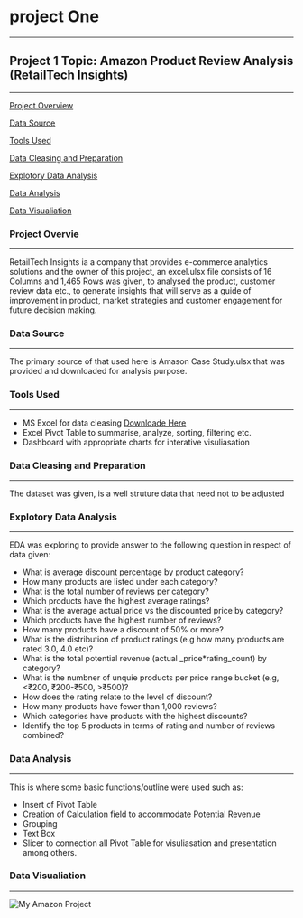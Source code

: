 # project One
---

## Project 1 Topic: Amazon Product Review Analysis (RetailTech Insights)
---
[Project Overview](#project-overview)

[Data Source](#data-source)

[Tools Used](#tools-used)

[Data Cleasing and Preparation](#Data-cleasing-and-preparation)

[Explotory Data Analysis](#explotory-data-analysis)

[Data Analysis](#data-analysis)

[Data Visualiation](#data-visualition)

### Project Overvie
---
RetailTech Insights ia a company that provides e-commerce analytics solutions and the owner of this project, an excel.ulsx file consists of 16 Columns and 1,465 Rows was given, to analysed the product, customer review data etc., to generate insights that will serve as a guide of improvement in product, market strategies and customer engagement for future decision making.

### Data Source
---
The primary source of that used here is Amason Case Study.ulsx that was provided and downloaded for analysis purpose.

### Tools Used
---
- MS Excel for data cleasing [Downloade Here](https:www.microsoft.com)
- Excel Pivot Table to summarise, analyze, sorting, filtering etc.
- Dashboard with appropriate charts for interative visuliasation

### Data Cleasing and Preparation
---
The dataset was given, is a well struture data that need not to be adjusted

### Explotory Data Analysis
---
EDA was exploring to provide answer to the following question in respect of data given:
-  What is average discount percentage by product category?
-  How many products are listed under each category?
-  What is the total number of reviews per category?
-  Which products have the highest average ratings?
-  What is the average actual price vs the discounted price by category?
-  Which products have the highest number of reviews?
-  How many products have a discount of 50% or more?
-  What is the distribution of product ratings (e.g how many products are rated 3.0, 4.0 etc)?
-  What is the total potential revenue (actual _price*rating_count) by category?
-  What is the numbner of unquie products per price range bucket (e.g, <₹200, ₹200-₹500, >₹500)?
-  How does the rating relate to the level of discount?
-  How many products have fewer than 1,000 reviews?
-  Which categories have products with the highest discounts?
-  Identify the top 5 products in terms of rating and number of reviews combined?

### Data Analysis
---
This is where some basic functions/outline were used such as:
-  Insert of Pivot Table
-  Creation of Calculation field to accommodate Potential Revenue
-  Grouping
-  Text Box
-  Slicer to connection all Pivot Table for visuliasation and presentation among others.

### Data Visualiation
---
![My Amazon Project](https://github.com/user-attachments/assets/5e257d13-ce7b-442c-aa26-6b69d82cc6e8)

 
    



